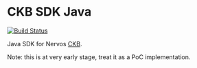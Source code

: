 # CKB SDK Java

[![Build Status](https://travis-ci.org/nervosnetwork/ckb-sdk-java.svg?branch=master)](https://travis-ci.org/nervosnetwork/ckb-sdk-java)

Java SDK for Nervos [CKB](https://github.com/nervosnetwork/ckb).

Note: this is at very early stage, treat it as a PoC implementation.

